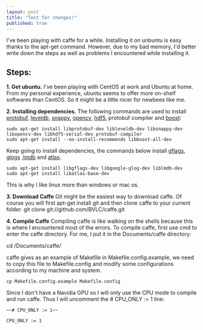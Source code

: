 ```yaml
---
layout: post
title: "Test for changes!"
published: true
---
```



I've been playing with caffe for a while. Installing it on unbuntu is easy thanks to the apt-get command. However, due to my bad memory, I'd better write down the steps as well as problems I encountered while installing it. 
## Steps:
**1. Get ubuntu.**
I've been playing with CentOS at work and Ubuntu at home. From my personal experience, ubuntu seems to offer more on-shelf softwares than CentOS. So it might be a little nicer for newbees like me.

**2. Installing dependencies.** 
The following commands are used to install [protobuf](https://developers.google.com/protocol-buffers/docs/overview), [leveldb](http://leveldb.org/), [snappy](https://github.com/google/snappy), [opencv](http://opencv.org/), [hdf5](https://www.hdfgroup.org/HDF5/), protobuf compiler and [boost](http://www.boost.org/):
```
sudo apt-get install libprotobuf-dev libleveldb-dev libsnappy-dev libopencv-dev libhdf5-serial-dev protobuf-compiler
sudo apt-get install --no-install-recommends libboost-all-dev
```
Keep going to install dependencies, the commands below install [gflags](https://github.com/gflags/gflags), [glogs](https://code.google.com/p/google-glog/) ,[lmdb](https://lmdb.readthedocs.org/en/release/) and [atlas](http://math-atlas.sourceforge.net/).
```
sudo apt-get install libgflags-dev libgoogle-glog-dev liblmdb-dev
sudo apt-get install libatlas-base-dev
```
This is why I like linux more than windows or mac os.

**3. Download Caffe**
Git might be the easiest way to download caffe. Of course you will first apt-get install git and then clone caffe to your current folder.
git clone git://github.com/BVLC/caffe.git

**4. Compile Caffe**
Compiling caffe is like walking on the shells because this is where I encountered most of the errors. To compile caffe, first use cmd to enter the caffe directory. For me, I put it in the Documents/caffe directory:

cd /Documents/caffe/

caffe gives as an example of Makefile in Makefile.config.example, we need to copy this file to Makefile.config and modify some configurations according to my machine and system. 
```
cp Makefile.config.example Makefile.config
```
Since I don't have a Navidia GPU so I will only use the CPU mode to compile and run caffe. Thus I will uncomment the # CPU_ONLY := 1 line:
```
~~# CPU_ONLY := 1~~

CPU_ONLY := 1
```




